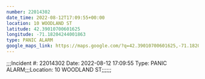 ```yaml
---
number: 22014302
date_time: 2022-08-12T17:09:55+00:00
location: 10 WOODLAND ST
latitude: 42.39010700601625
longitude: -71.18204244001863
type: PANIC ALARM
google_maps_link: https://maps.google.com/?q=42.39010700601625,-71.18204244001863
---
```


;;;Incident #: 22014302  Date: 2022-08-12 17:09:55   Type: PANIC ALARM;;;Location: 10 WOODLAND ST;;;;;;
